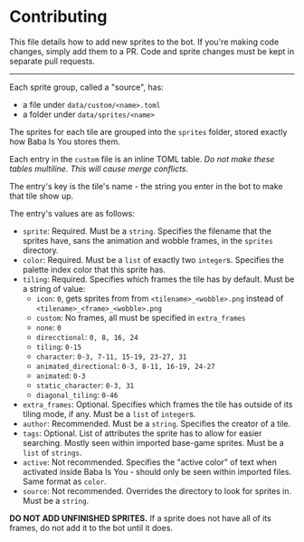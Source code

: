 # Contributing

This file details how to add new sprites to the bot.
If you're making code changes, simply add them to a PR.
Code and sprite changes must be kept in separate pull requests.

---

Each sprite group, called a "source", has:
- a file under `data/custom/<name>.toml`
- a folder under `data/sprites/<name>`

The sprites for each tile are grouped into the `sprites` folder, stored exactly how Baba Is You stores them.

Each entry in the `custom` file is an inline TOML table.
_Do not make these tables multiline. This will cause merge conflicts._

The entry's key is the tile's name - 
the string you enter in the bot to make that tile show up.

The entry's values are as follows:
- `sprite`: Required. Must be a `string`. Specifies the filename that the sprites have, sans the animation and wobble frames, in the `sprites` directory.
- `color`: Required. Must be a `list` of exactly two `integer`s. Specifies the palette index color that this sprite has.
- `tiling`: Required. Specifies which frames the tile has by default. Must be a string of value:
  - `icon`: `0`, gets sprites from from `<tilename>_<wobble>.png` instead of `<tilename>_<frame>_<wobble>.png`
  - `custom`: No frames, all must be specified in `extra_frames`
  - `none`: `0`
  - `direcctional`: `0, 8, 16, 24`
  - `tiling`: `0-15`
  - `character`: `0-3, 7-11, 15-19, 23-27, 31`
  - `animated_directional`: `0-3, 8-11, 16-19, 24-27`
  - `animated`: `0-3`
  - `static_character`: `0-3, 31`
  - `diagonal_tiling`: `0-46`
- `extra_frames`: Optional. Specifies which frames the tile has outside of its tiling mode, if any. Must be a `list` of `integer`s.
- `author`: Recommended. Must be a `string`. Specifies the creator of a tile.
- `tags`: Optional. List of attributes the sprite has to allow for easier searching. Mostly seen within imported base-game sprites. Must be a `list` of `strings`.
- `active`: Not recommended. Specifies the "active color" of text when activated inside Baba Is You - should only be seen within imported files. Same format as `color`.
- `source`: Not recommended. Overrides the directory to look for sprites in. Must be a `string`.

**DO NOT ADD UNFINISHED SPRITES.**
If a sprite does not have all of its frames, do not add it to the bot until it does.
